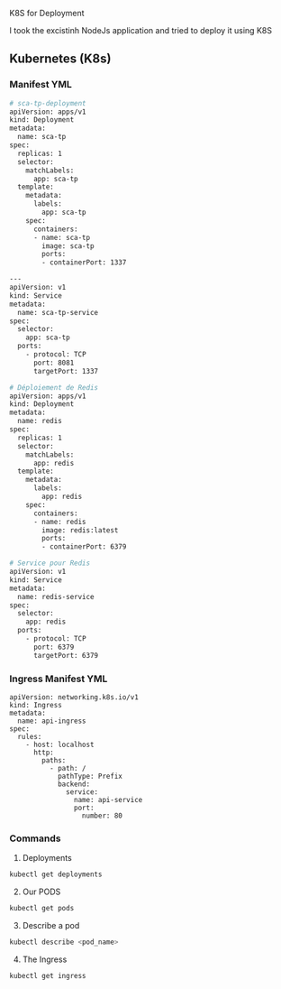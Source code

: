 K8S for Deployment

I took the excistinh NodeJs application and tried to deploy it using K8S 

## Kubernetes (K8s)
    
### Manifest YML
```bash
# sca-tp-deployment
apiVersion: apps/v1
kind: Deployment
metadata:
  name: sca-tp
spec:
  replicas: 1
  selector:
    matchLabels:
      app: sca-tp
  template:
    metadata:
      labels:
        app: sca-tp
    spec:
      containers:
      - name: sca-tp
        image: sca-tp
        ports:
        - containerPort: 1337 

---
apiVersion: v1
kind: Service
metadata:
  name: sca-tp-service
spec:
  selector:
    app: sca-tp
  ports:
    - protocol: TCP
      port: 8081
      targetPort: 1337 

# Déploiement de Redis
apiVersion: apps/v1
kind: Deployment
metadata:
  name: redis
spec:
  replicas: 1
  selector:
    matchLabels:
      app: redis
  template:
    metadata:
      labels:
        app: redis
    spec:
      containers:
      - name: redis
        image: redis:latest
        ports:
        - containerPort: 6379

# Service pour Redis
apiVersion: v1
kind: Service
metadata:
  name: redis-service
spec:
  selector:
    app: redis
  ports:
    - protocol: TCP
      port: 6379
      targetPort: 6379

```
### Ingress Manifest YML
```
apiVersion: networking.k8s.io/v1
kind: Ingress
metadata:
  name: api-ingress
spec:
  rules:
    - host: localhost
      http:
        paths:
          - path: /
            pathType: Prefix
            backend:
              service:
                name: api-service
                port:
                  number: 80

```

### Commands
1. Deployments
```bash
kubectl get deployments
```
2. Our PODS
```bash
kubectl get pods
```
3. Describe a pod
```bash
kubectl describe <pod_name>
```
4. The Ingress
```bash
kubectl get ingress
```

